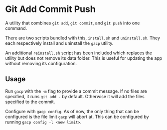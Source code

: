 # Git Add Commit Push

A utility that combines `git add`, `git commit`, and `git push` into one
command.

There are two scripts bundled with this, `install.sh` and `uninstall.sh`. They
each respectively install and uninstall the `gacp` utility.

An additional `reinstall.sh` script has been included which replaces the utility
but does not remove its data folder. This is useful for updating the app without
removing its configuration.

## Usage

Run `gacp` with the `-m` flag to provide a commit message. If no files are
specified, it runs `git add .` by default. Otherwise it will add the files
specified to the commit.

Configure with `gacp config`. As of now, the only thing
that can be configured is the file limit `gacp` will abort at. This can be
configured by running `gacp config -l <new limit>`.

